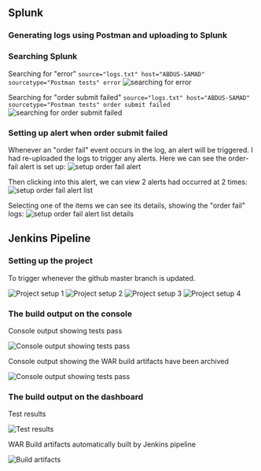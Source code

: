 ## Splunk

### Generating logs using Postman and uploading to Splunk

### Searching Splunk
Searching for "error"
`source="logs.txt" host="ABDUS-SAMAD" sourcetype="Postman tests" error`
![searching for error](res\splunk\search_error.PNG)

Searching for "order submit failed"
`source="logs.txt" host="ABDUS-SAMAD" sourcetype="Postman tests" order submit failed`
![searching for order submit failed](res\splunk\search_order_fail.PNG)

### Setting up alert when order submit failed
Whenever an "order fail" event occurs in the log, an alert will be triggered.
I had re-uploaded the logs to trigger any alerts.
Here we can see the order-fail alert is set up:
![setup order fail alert](res\splunk\alert_order_fail.PNG)

Then clicking into this alert, we can view 2 alerts had occurred at 2 times:
![setup order fail alert list](res\splunk\alert_order_fail_list.PNG)

Selecting one of the items we can see its details, showing the "order fail" logs:
![setup order fail alert list details](res\splunk\alert_order_fail_details_of_first_alert_item.PNG)

## Jenkins Pipeline

### Setting up the project
To trigger whenever the github master branch is updated.

![Project setup 1](res\jenkins\project_setup_1.PNG)
![Project setup 2](res\jenkins\project_setup_2.PNG)
![Project setup 3](res\jenkins\project_setup_3.PNG)
![Project setup 4](res\jenkins\project_setup_4.PNG)

### The build output on the console
Console output showing tests pass

![Console output showing tests pass](res\jenkins\console_log_test_results.PNG)

Console output showing the WAR build artifacts have been archived

![Console output showing tests pass](res\jenkins\console_log_build_artifacts.PNG)

### The build output on the dashboard
Test results

![Test results](res\jenkins\test_results.PNG)

WAR Build artifacts automatically built by Jenkins pipeline

![Build artifacts](res\jenkins\build_artifacts.PNG)

